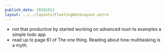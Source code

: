 ```yaml
---
publish_date: 20201013
layout: ../../layouts/FleetingNoteLayout.astro
---
```

- not that productive by started working on advanced nuxt-ts examples a simple todo app
- read up to page 61 of The one thing. Reading about how multitasking is a myth.
